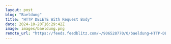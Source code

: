 ```yaml
---
layout: post
blog: "Baeldung"
title: "HTTP DELETE With Request Body"
date: 2024-10-20T16:29:42Z
image: images/baeldung.png
remote_url: "https://feeds.feedblitz.com/~/906528770/0/baeldung~HTTP-DELETE-With-Request-Body"
---
```

